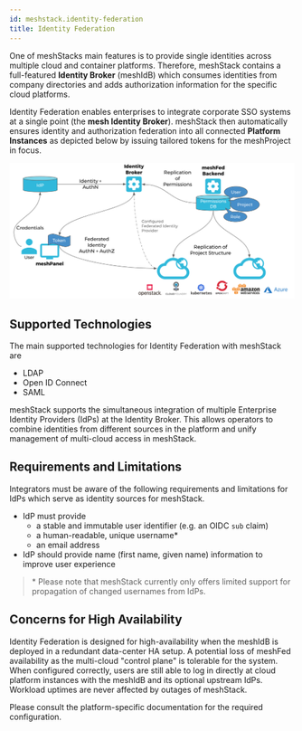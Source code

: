 ```yaml
---
id: meshstack.identity-federation
title: Identity Federation
---
```


One of meshStacks main features is to provide single identities across multiple cloud and container platforms. Therefore, meshStack contains a full-featured **Identity Broker** (meshIdB) which consumes identities from company directories and adds authorization information for the specific cloud platforms.

Identity Federation enables enterprises to integrate corporate SSO systems at a single point (the **mesh Identity Broker**). meshStack then automatically ensures identity and authorization federation into all connected **Platform Instances** as depicted below by issuing tailored tokens for the meshProject in focus.

![meshStack SSO architecture](./assets/sso-architecture.png)

## Supported Technologies

The main supported technologies for Identity Federation with meshStack are

- LDAP
- Open ID Connect
- SAML

meshStack supports the simultaneous integration of multiple Enterprise Identity Providers (IdPs) at the Identity Broker. This allows operators to combine identities from different sources in the platform and unify management of multi-cloud access in meshStack.

## Requirements and Limitations

Integrators must be aware of the following requirements and limitations for IdPs which serve as identity sources for meshStack.

- IdP must provide
  - a stable and immutable user identifier (e.g. an OIDC `sub` claim)
  - a human-readable, unique username*
  - an email address
- IdP should provide name (first name, given name) information to improve user experience

> \* Please note that meshStack currently only offers limited support for propagation of changed usernames from IdPs.

## Concerns for High Availability

Identity Federation is designed for high-availability when the meshIdB is deployed in a redundant data-center HA setup. A potential loss of meshFed availability as the multi-cloud "control plane" is tolerable for the system. When configured correctly, users are still able to log in directly at cloud platform instances with the meshIdB and its optional upstream IdPs. Workload uptimes are never affected by outages of meshStack.

Please consult the platform-specific documentation for the required configuration.
